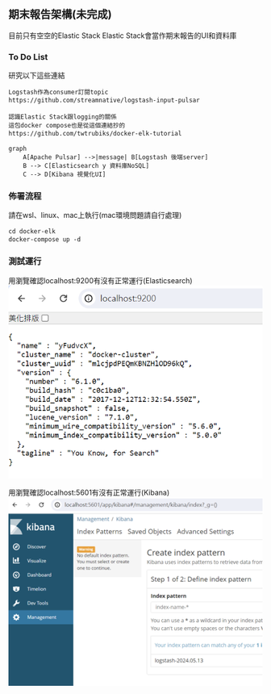 ## 期末報告架構(未完成)
目前只有空空的Elastic Stack
Elastic Stack會當作期末報告的UI和資料庫
### To Do List
研究以下這些連結
```
Logstash作為consumer訂閱topic
https://github.com/streamnative/logstash-input-pulsar

認識Elastic Stack跟logging的關係
這包docker compose也是從這個連結抄的
https://github.com/twtrubiks/docker-elk-tutorial
```
```mermaid
graph
    A[Apache Pulsar] -->|message| B[Logstash 後端server]
    B --> C[Elasticsearch y 資料庫NoSQL]
    C --> D[Kibana 視覺化UI]
```

### 佈署流程
請在wsl、linux、mac上執行(mac環境問題請自行處理)
```
cd docker-elk
docker-compose up -d
```
### 測試運行
用瀏覽確認localhost:9200有沒有正常運行(Elasticsearch)
![alt text](README_image/image.png)

用瀏覽確認localhost:5601有沒有正常運行(Kibana)
![alt text](README_image/image-1.png)
